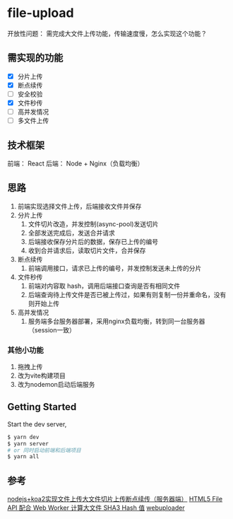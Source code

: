 # file-upload

开放性问题： 需完成大文件上传功能，传输速度慢，怎么实现这个功能？

## 需实现的功能

- [x] 分片上传
- [x] 断点续传
- [ ] 安全校验
- [x] 文件秒传
- [ ] 高并发情况
- [ ] 多文件上传

## 技术框架

前端： React
后端： Node + Nginx（负载均衡）

## 思路

1. 前端实现选择文件上传，后端接收文件并保存
2. 分片上传
   1. 文件切片改造，并发控制(async-pool)发送切片
   2. 全部发送完成后，发送合并请求
   3. 后端接收保存分片后的数据，保存已上传的编号
   4. 收到合并请求后，读取切片文件，合并保存
3. 断点续传
   1. 前端调用接口，请求已上传的编号，并发控制发送未上传的分片
4. 文件秒传
   1. 前端对内容取 hash，调用后端接口查询是否有相同文件
   2. 后端查询待上传文件是否已被上传过，如果有则复制一份并重命名，没有则开始上传
5. 高并发情况
   1. 服务端多台服务器部署，采用nginx负载均衡，转到同一台服务器（session一致）

### 其他小功能

1. 拖拽上传
2. 改为vite构建项目
3. 改为nodemon启动后端服务

## Getting Started

Start the dev server,

```bash
$ yarn dev
$ yarn server
# or 同时启动前端和后端项目
$ yarn all
```

## 参考

[nodejs+koa2实现文件上传大文件切片上传断点续传（服务器端）](https://blog.csdn.net/lixiaosenlin/article/details/114400710)
[HTML5 File API 配合 Web Worker 计算大文件 SHA3 Hash 值](https://blog.izgq.net/archives/1260/)
[webuploader](https://github.com/fex-team/webuploader)
